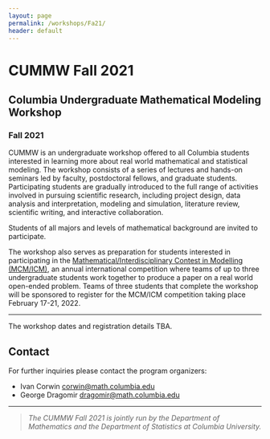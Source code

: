 ```yaml
---
layout: page
permalink: /workshops/Fa21/
header: default
---
```

# CUMMW Fall 2021

## Columbia Undergraduate Mathematical Modeling Workshop
### Fall 2021

CUMMW is an undergraduate workshop offered to all Columbia students interested in learning more about real world mathematical and statistical modeling. The workshop consists of a series of lectures and hands-on seminars led by faculty, postdoctoral fellows, and graduate students. Participating students are gradually introduced to the full range of activities involved in pursuing scientific research, including project design, data analysis and interpretation, modeling and simulation, literature review, scientific writing, and interactive collaboration. 

Students of all majors and levels of mathematical background are invited to participate. 

The workshop also serves as preparation for students interested in participating in the [Mathematical/Interdisciplinary Contest in Modelling (MCM/ICM)](https://www.comap.com/undergraduate/contests/index.html), an annual international competition where teams of up to three undergraduate students work together to produce a paper on a real world open-ended problem. Teams of three students that complete the workshop will be sponsored to register for the MCM/ICM competition taking place February 17-21, 2022. 
_____

The workshop dates and registration details TBA.  

## Contact
For further inquiries please contact the program organizers:

- Ivan Corwin [corwin@math.columbia.edu](corwin@math.columbia.edu)
- George Dragomir [dragomir@math.columbia.edu](dragomir@math.columbia.edu)

----

> _The CUMMW Fall 2021 is jointly run by the Department of Mathematics and the Department of Statistics at Columbia University._
